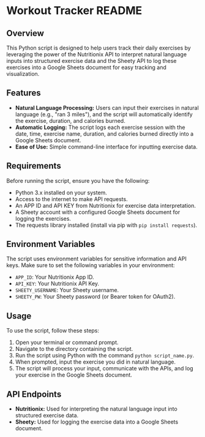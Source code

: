 # Workout Tracker README

## Overview
This Python script is designed to help users track their daily exercises by leveraging the power of the Nutritionix API to interpret natural language inputs into structured exercise data and the Sheety API to log these exercises into a Google Sheets document for easy tracking and visualization.

## Features
- **Natural Language Processing:** Users can input their exercises in natural language (e.g., "ran 3 miles"), and the script will automatically identify the exercise, duration, and calories burned.
- **Automatic Logging:** The script logs each exercise session with the date, time, exercise name, duration, and calories burned directly into a Google Sheets document.
- **Ease of Use:** Simple command-line interface for inputting exercise data.

## Requirements
Before running the script, ensure you have the following:
- Python 3.x installed on your system.
- Access to the internet to make API requests.
- An APP ID and API KEY from Nutritionix for exercise data interpretation.
- A Sheety account with a configured Google Sheets document for logging the exercises.
- The requests library installed (install via pip with `pip install requests`).

## Environment Variables
The script uses environment variables for sensitive information and API keys. Make sure to set the following variables in your environment:
- `APP_ID`: Your Nutritionix App ID.
- `API_KEY`: Your Nutritionix API Key.
- `SHEETY_USERNAME`: Your Sheety username.
- `SHEETY_PW`: Your Sheety password (or Bearer token for OAuth2).

## Usage
To use the script, follow these steps:
1. Open your terminal or command prompt.
2. Navigate to the directory containing the script.
3. Run the script using Python with the command `python script_name.py`.
4. When prompted, input the exercise you did in natural language.
5. The script will process your input, communicate with the APIs, and log your exercise in the Google Sheets document.

## API Endpoints
- **Nutritionix:** Used for interpreting the natural language input into structured exercise data.
- **Sheety:** Used for logging the exercise data into a Google Sheets document.